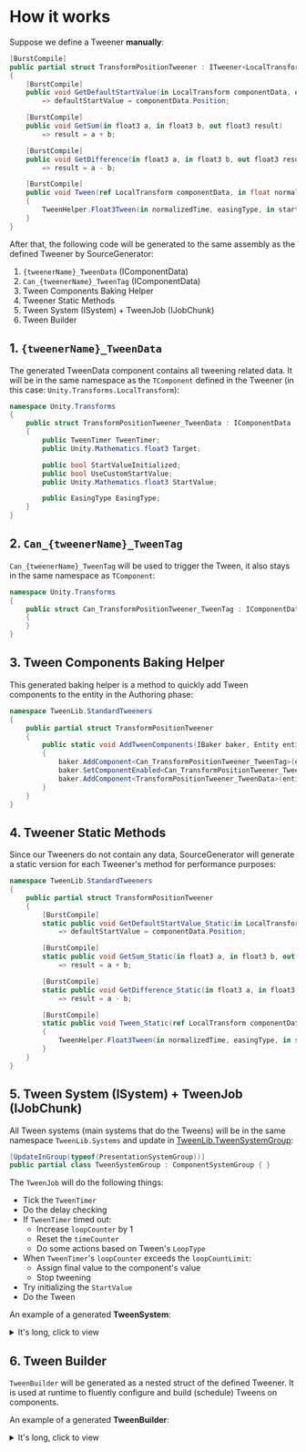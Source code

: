 # How it works

Suppose we define a Tweener **manually**:

```cs
[BurstCompile]
public partial struct TransformPositionTweener : ITweener<LocalTransform, float3>
{
    [BurstCompile]
    public void GetDefaultStartValue(in LocalTransform componentData, out float3 defaultStartValue)
        => defaultStartValue = componentData.Position;

    [BurstCompile]
    public void GetSum(in float3 a, in float3 b, out float3 result)
        => result = a + b;

    [BurstCompile]
    public void GetDifference(in float3 a, in float3 b, out float3 result)
        => result = a - b;

    [BurstCompile]
    public void Tween(ref LocalTransform componentData, in float normalizedTime, EasingType easingType, in float3 startValue, in float3 target)
    {
        TweenHelper.Float3Tween(in normalizedTime, easingType, in startValue, in target, out componentData.Position);
    }
}
```

After that, the following code will be generated to the same assembly as the defined Tweener by SourceGenerator:

1. `{tweenerName}_TweenData` (IComponentData)
2. `Can_{tweenerName}_TweenTag` (IComponentData)
3. Tween Components Baking Helper
4. Tweener Static Methods
5. Tween System (ISystem) + TweenJob (IJobChunk)
6. Tween Builder

## 1. `{tweenerName}_TweenData`

The generated TweenData component contains all tweening related data. It will be in the same namespace as the `TComponent` defined in the Tweener (in this case: `Unity.Transforms.LocalTransform`):

```cs
namespace Unity.Transforms
{
    public struct TransformPositionTweener_TweenData : IComponentData
    {
        public TweenTimer TweenTimer;
        public Unity.Mathematics.float3 Target;

        public bool StartValueInitialized;
        public bool UseCustomStartValue;
        public Unity.Mathematics.float3 StartValue;

        public EasingType EasingType;
    }
}
```

## 2. `Can_{tweenerName}_TweenTag`

`Can_{tweenerName}_TweenTag` will be used to trigger the Tween, it also stays in the same namespace as `TComponent`:

```cs
namespace Unity.Transforms
{
    public struct Can_TransformPositionTweener_TweenTag : IComponentData, IEnableableComponent
    {
    }
}
```

## 3. Tween Components Baking Helper

This generated baking helper is a method to quickly add Tween components to the entity in the Authoring phase:

```cs
namespace TweenLib.StandardTweeners
{
    public partial struct TransformPositionTweener
    {
        public static void AddTweenComponents(IBaker baker, Entity entity)
        {
            baker.AddComponent<Can_TransformPositionTweener_TweenTag>(entity);
            baker.SetComponentEnabled<Can_TransformPositionTweener_TweenTag>(entity, false);
            baker.AddComponent<TransformPositionTweener_TweenData>(entity);
        }
    }
}
```

## 4. Tweener Static Methods

Since our Tweeners do not contain any data, SourceGenerator will generate a static version for each Tweener's method for performance purposes:

```cs
namespace TweenLib.StandardTweeners
{
    public partial struct TransformPositionTweener
    {
        [BurstCompile]
        static public void GetDefaultStartValue_Static(in LocalTransform componentData, out float3 defaultStartValue)
            => defaultStartValue = componentData.Position;

        [BurstCompile]
        static public void GetSum_Static(in float3 a, in float3 b, out float3 result)
            => result = a + b;

        [BurstCompile]
        static public void GetDifference_Static(in float3 a, in float3 b, out float3 result)
            => result = a - b;

        [BurstCompile]
        static public void Tween_Static(ref LocalTransform componentData, in float normalizedTime, EasingType easingType, in float3 startValue, in float3 target)
        {
            TweenHelper.Float3Tween(in normalizedTime, easingType, in startValue, in target, out componentData.Position);
        }
    }
}
```

## 5. Tween System (ISystem) + TweenJob (IJobChunk)

All Tween systems (main systems that do the Tweens) will be in the same namespace `TweenLib.Systems` and update in [TweenLib.TweenSystemGroup](../TweenSystemGroup.cs):

```cs
[UpdateInGroup(typeof(PresentationSystemGroup))]
public partial class TweenSystemGroup : ComponentSystemGroup { }
```

The `TweenJob` will do the following things:
- Tick the `TweenTimer`
- Do the delay checking
- If `TweenTimer` timed out:
    - Increase `loopCounter` by 1
    - Reset the `timeCounter`
    - Do some actions based on Tween's `LoopType`
- When `TweenTimer`'s `loopCounter` exceeds the `loopCountLimit`:
    - Assign final value to the component's value
    - Stop tweening
- Try initializing the `StartValue`
- Do the Tween

An example of a generated **TweenSystem**:

<details>

<summary>It's long, click to view</summary>

```cs
namespace TweenLib.Systems
{
    [UpdateInGroup(typeof(TweenLib.TweenSystemGroup))]
    [BurstCompile]
    public partial struct TransformPositionTweener_TweenSystem : ISystem
    {
        private EntityQuery query;
        private ComponentTypeHandle<LocalTransform> componentTypeHandle;
        private ComponentTypeHandle<Can_TransformPositionTweener_TweenTag> canTweenTagTypeHandle;
        private ComponentTypeHandle<TransformPositionTweener_TweenData> tweenDataTypeHandle;

        [BurstCompile]
        public void OnCreate(ref SystemState state)
        {
            var queryBuilder = new EntityQueryBuilder(Allocator.Temp);
            this.query = queryBuilder
                .WithAllRW<LocalTransform>()
                .WithAllRW<TransformPositionTweener_TweenData>()
                .WithAll<Can_TransformPositionTweener_TweenTag>()
                .Build(ref state);

            this.componentTypeHandle = state.GetComponentTypeHandle<LocalTransform>(false);
            this.canTweenTagTypeHandle = state.GetComponentTypeHandle<Can_TransformPositionTweener_TweenTag>(false);
            this.tweenDataTypeHandle = state.GetComponentTypeHandle<TransformPositionTweener_TweenData>(false);

            state.RequireForUpdate(this.query);
        }

        [BurstCompile]
        public void OnUpdate(ref SystemState state)
        {
            this.componentTypeHandle.Update(ref state);
            this.canTweenTagTypeHandle.Update(ref state);
            this.tweenDataTypeHandle.Update(ref state);

            state.Dependency = new TweenIJC
            {
                DeltaTime = state.WorldUnmanaged.Time.DeltaTime,
                ComponentTypeHandle = this.componentTypeHandle,
                CanTweenTagTypeHandle = this.canTweenTagTypeHandle,
                TweenDataTypeHandle = this.tweenDataTypeHandle,
            }.ScheduleParallel(this.query, state.Dependency);
                
        }

        [BurstCompile]
        public struct TweenIJC : IJobChunk
        {
            [ReadOnly] public float DeltaTime;

            public ComponentTypeHandle<LocalTransform> ComponentTypeHandle;
            public ComponentTypeHandle<Can_TransformPositionTweener_TweenTag> CanTweenTagTypeHandle;
            public ComponentTypeHandle<TransformPositionTweener_TweenData> TweenDataTypeHandle;

            [BurstCompile]
            public void Execute(in ArchetypeChunk chunk, int unfilteredChunkIndex, bool useEnabledMask, in v128 chunkEnabledMask)
            {
                var canTweenTagEnabledMask_RW = chunk.GetEnabledMask(ref this.CanTweenTagTypeHandle);
                var componentArray = chunk.GetNativeArray(ref this.ComponentTypeHandle);
                var tweenDataArray = chunk.GetNativeArray(ref this.TweenDataTypeHandle);

                var enumerator = new ChunkEntityEnumerator(useEnabledMask, chunkEnabledMask, chunk.Count);

                while (enumerator.NextEntityIndex(out var i))
                {
                    ref var component = ref componentArray.ElementAt(i);
                    ref var tweenData = ref tweenDataArray.ElementAt(i);
                    var canTweenTag = canTweenTagEnabledMask_RW.GetEnabledRefRW<Can_TransformPositionTweener_TweenTag>(i);

                    tweenData.TweenTimer.Tick(in this.DeltaTime);

                    if (!tweenData.TweenTimer.DelayEnded)
                    {
                        if (!tweenData.TweenTimer.TimeCounterReachedDelayLimit()) continue;
                        tweenData.TweenTimer.DelayEnded = true;
                        tweenData.TweenTimer.ResetTimeCounter();
                    }
    
                    float finalNormalizedTime = 1f;

                    if (tweenData.TweenTimer.TimedOut())
                    {
                        tweenData.TweenTimer.IncreaseLoopCounter();
                        tweenData.TweenTimer.ResetTimeCounter();
                        
                        switch (tweenData.TweenTimer.LoopType)
                        {
                            case LoopType.Restart:
                                finalNormalizedTime = 1f;
                                break;
                            case LoopType.Flip:
                                finalNormalizedTime = 0f;

                                var temp = tweenData.StartValue;
                                tweenData.StartValue = tweenData.Target;
                                tweenData.Target = temp;
                                break;
                            case LoopType.Incremental:
                                finalNormalizedTime = 0f;

                                TransformPositionTweener.GetDifference_Static(in tweenData.Target, in tweenData.StartValue, out var difference);
                                TransformPositionTweener.GetSum_Static(in tweenData.StartValue, in difference, out tweenData.StartValue);
                                TransformPositionTweener.GetSum_Static(in tweenData.Target, in difference, out tweenData.Target);
                                break;
                            case LoopType.Yoyo:
                                finalNormalizedTime = 1 - tweenData.TweenTimer.LoopCounter % 2;
                                tweenData.TweenTimer.ToggleNormalizedTimeDirection();
                                break;
                        }
                    }

                    if (!tweenData.TweenTimer.IsInfiniteLoop() && tweenData.TweenTimer.LoopCounterExceeded())
                    {
                        // Stop tweening
                        canTweenTag.ValueRW = false;
                        
                        // Finalize the component on tween stop
                        TransformPositionTweener.Tween_Static(
                            ref component
                            , finalNormalizedTime
                            , tweenData.EasingType
                            , in tweenData.StartValue
                            , in tweenData.Target);

                        continue;
                    }

                    if (!tweenData.StartValueInitialized)
                    {
                        if (!tweenData.UseCustomStartValue)
                            TransformPositionTweener.GetDefaultStartValue_Static(in component, out tweenData.StartValue);

                        tweenData.StartValueInitialized = true;
                    }
    
                    TransformPositionTweener.Tween_Static(
                        ref component
                        , tweenData.TweenTimer.GetNormalizedTime()
                        , tweenData.EasingType
                        , in tweenData.StartValue
                        , in tweenData.Target);
                }
            }
        }
    }
}
```

</details>

## 6. Tween Builder

`TweenBuilder` will be generated as a nested struct of the defined Tweener. It is used at runtime to fluently configure and build (schedule) Tweens on components.

An example of a generated **TweenBuilder**:

<details>

<summary>It's long, click to view</summary>

```cs
namespace TweenLib.StandardTweeners
{
    public partial struct TransformPositionTweener
    {
        [BurstCompile]
        public struct TweenBuilder :
            ITweenBuilder<
                float3
                , Can_TransformPositionTweener_TweenTag
                , TransformPositionTweener_TweenData>
        {
            private TransformPositionTweener_TweenData tweenData;

            public static TweenBuilder Create(float durationSeconds, in float3 target) => new(durationSeconds, in target);

            public TweenBuilder(float durationSeconds, in float3 target)
            {
                this.tweenData = new()
                {
                    TweenTimer = new()
                    {
                        DurationSeconds = durationSeconds,
                        LoopCounter = 1,
                        LoopCountLimit = 1,
                    },
                    Target = target,
                    EasingType = EasingType.Linear,
                };
                
            }

            [BurstCompile]
            public TweenBuilder WithStartValue(in float3 startValue)
            {
	            this.tweenData.StartValue = startValue;
	            this.tweenData.UseCustomStartValue = true;
                return this;
            }

            [BurstCompile]
            public TweenBuilder WithEase(EasingType easingType)
            {
	            this.tweenData.EasingType = easingType;
                return this;
            }

            [BurstCompile]
            public TweenBuilder WithLoops(LoopType loopType, byte loopCount = byte.MinValue)
            {
	            this.tweenData.TweenTimer.LoopCountLimit = loopCount;
	            this.tweenData.TweenTimer.LoopType = loopType;
                return this;
            }

            [BurstCompile]
            public TweenBuilder WithDelay(float delaySeconds)
            {
	            this.tweenData.TweenTimer.DelaySeconds = delaySeconds;
                return this;
            }

            [BurstCompile]
            public void Build(
                ref TransformPositionTweener_TweenData tweenData
                , in EnabledRefRW<Can_TransformPositionTweener_TweenTag> canTweenTag)
            {
                tweenData = this.tweenData;
                canTweenTag.ValueRW = true;
            }
        }
    }
}
```

</details>